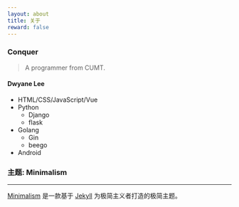 ```yaml
---
layout: about
title: 关于
reward: false
---
```


### Conquer

> A programmer from CUMT.

#### Dwyane Lee

+ HTML/CSS/JavaScript/Vue
+ Python
    + Django
    + flask
+ Golang
    + Gin
    + beego
+ Android


### 主题: Minimalism

---

[Minimalism] 是一款基于 [Jekyll] 为极简主义者打造的极简主题。

[Minimalism]: https://github.com/showzeng/Minimalism
[Jekyll]: https://jekyllrb.com/
